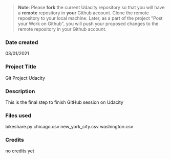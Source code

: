 >**Note**: Please **fork** the current Udacity repository so that you will have a **remote** repository in **your** Github account. Clone the remote repository to your local machine. Later, as a part of the project "Post your Work on Github", you will push your proposed changes to the remote repository in your Github account.

### Date created
03/01/2021

### Project Title
Git Project Udacity

### Description
This is the final step to finish GitHub session on Udacity

### Files used
bikeshare.py
chicago.csv
new_york_city.csv
washington.csv

### Credits
no credits yet
